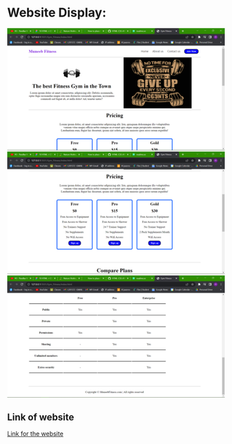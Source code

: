 # Website Display:
![Section_1](images/Screenshot%20(2077).png)
![Section_2](images/Screenshot%20(2078).png)
![Section_3](images/Screenshot%20(2079).png)

## Link of website
[Link for the website](https://melodious-cactus-9196e9.netlify.app/)

